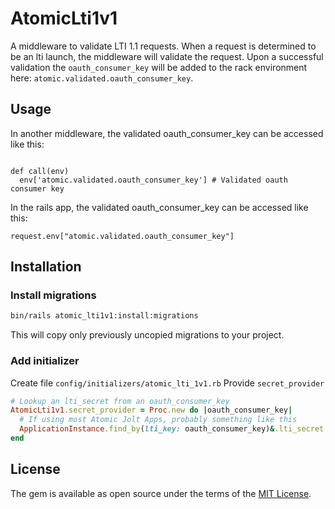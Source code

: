 # AtomicLti1v1
A middleware to validate LTI 1.1 requests. When a request is determined to be an lti launch, the middleware will validate the request. Upon a successful validation the `oauth_consumer_key` will be added to the rack environment here: `atomic.validated.oauth_consumer_key`.

## Usage

In another middleware, the validated oauth_consumer_key can be accessed like this:
```

def call(env)
  env['atomic.validated.oauth_consumer_key'] # Validated oauth consumer key

```

In the rails app, the validated oauth_consumer_key can be accessed like this: 

```
request.env["atomic.validated.oauth_consumer_key"]
```


## Installation

<!-- * Add to gemfile TODO should we pull in tag, or what?
  
  `gem 'atomic_lti_1v1', git: '/Users/nickbenoit/Projects/atomic_lti_1v1'` -->

### Install migrations

```bash
bin/rails atomic_lti1v1:install:migrations
```
This will copy only previously uncopied migrations to your project.


### Add initializer
Create file `config/initializers/atomic_lti_1v1.rb`
Provide `secret_provider`

  ```ruby
  # Lookup an lti_secret from an oauth_consumer_key
  AtomicLti1v1.secret_provider = Proc.new do |oauth_consumer_key| 
    # If using most Atomic Jolt Apps, probably something like this
    ApplicationInstance.find_by(lti_key: oauth_consumer_key)&.lti_secret 
  end
  ```

## License
The gem is available as open source under the terms of the [MIT License](https://opensource.org/licenses/MIT).

